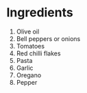 # Ingredients

1. Olive oil
2. Bell peppers or onions
3. Tomatoes
4. Red chilli flakes
5. Pasta
6. Garlic
7. Oregano
8. Pepper 